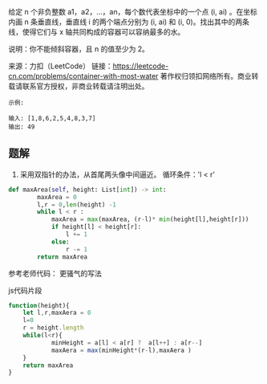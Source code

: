 给定 n 个非负整数 a1，a2，...，an，每个数代表坐标中的一个点 (i, ai) 。在坐标内画 n 条垂直线，垂直线 i 的两个端点分别为 (i, ai) 和 (i, 0)。找出其中的两条线，使得它们与 x 轴共同构成的容器可以容纳最多的水。

说明：你不能倾斜容器，且 n 的值至少为 2。

来源：力扣（LeetCode）
链接：https://leetcode-cn.com/problems/container-with-most-water
著作权归领扣网络所有。商业转载请联系官方授权，非商业转载请注明出处。

```
示例:

输入: [1,8,6,2,5,4,8,3,7]
输出: 49
```

## 题解
1. 采用双指针的办法，从首尾两头像中间逼近。
循环条件：'l < r'
```python
def maxArea(self, height: List[int]) -> int:
        maxArea = 0
        l,r = 0,len(height) -1
        while l < r :
            maxArea = max(maxArea, (r-l)* min(height[l],height[r]))
            if height[l] < height[r]:
                l += 1
            else:
                r -= 1
        return maxArea
```
参考老师代码： 更骚气的写法

js代码片段 

```javascript
function(height){
    let l,r,maxAera = 0
    l=0
    r = height.length
    while(l<r){
            minHeight = a[l] < a[r] ?  a[l++] : a[r--] 
            maxAera = max(minHeight*(r-l),maxAera )
    }
    return maxArea
}

```